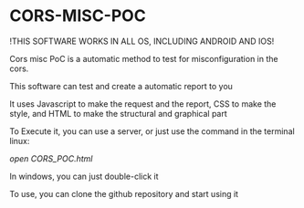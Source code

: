 # CORS-MISC-POC
!THIS SOFTWARE WORKS IN ALL OS, INCLUDING ANDROID AND IOS!

Cors misc PoC is a automatic method to test for misconfiguration in the cors.

This software can test and create a automatic report to you

It uses Javascript to make the request and the report, CSS to make the style, and HTML to make the structural and graphical part

To Execute it, you can use a server, or just use the command in the terminal linux:

*open CORS_POC.html*

In windows, you can just double-click it

To use, you can clone the github repository and start using it
